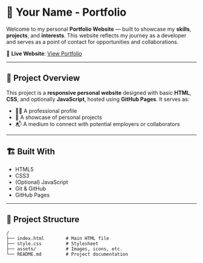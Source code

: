 # 🌟 Your Name - Portfolio

Welcome to my personal **Portfolio Website** — built to showcase my **skills**, **projects**, and **interests**. This website reflects my journey as a developer and serves as a point of contact for opportunities and collaborations.

🔗 **Live Website**: [View Portfolio](https://yourusername.github.io/your-repo-name)

---

## 📌 Project Overview

This project is a **responsive personal website** designed with basic **HTML**, **CSS**, and optionally **JavaScript**, hosted using **GitHub Pages**. It serves as:

- 🧑‍💼 A professional profile
- 📁 A showcase of personal projects
- 📬 A medium to connect with potential employers or collaborators

---

## 🏗️ Built With

- HTML5  
- CSS3  
- (Optional) JavaScript  
- Git & GitHub  
- GitHub Pages

---

## 📄 Project Structure

```plaintext
/
├── index.html        # Main HTML file
├── style.css         # Stylesheet
├── assets/           # Images, icons, etc.
└── README.md         # Project documentation

